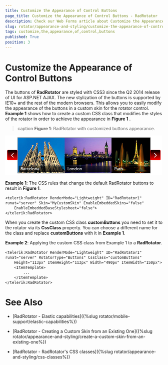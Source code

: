 ```yaml
---
title: Customize the Appearance of Control Buttons
page_title: Customize the Appearance of Control Buttons - RadRotator
description: Check our Web Forms article about Customize the Appearance of Control Buttons.
slug: rotator/appearance-and-styling/customize-the-appearance-of-control-buttons
tags: customize,the,appearance,of,control,buttons
published: True
position: 3
---
```


# Customize the Appearance of Control Buttons

The buttons of **RadRotator** are styled with CSS3 since the Q2 2014 release of UI for ASP.NET AJAX. The new stylization of the buttons is supported by IE10+ and the rest of the modern browsers. This allows you to easily modify the appearance of the buttons in a custom skin for the rotator control. **Example 1** shows how to create a custom CSS class that modifies the styles of the rotator in order to achieve the appearance in **Figure 1** .

>caption **Figure 1**: RadRotator with customized buttons appearance.

![rotator-customized-buttons](images/rotator-customized-buttons.png)

**Example 1**: The CSS rules that change the default RadRotator buttons to result in **Figure 1**.

````ASP.NET
<telerik:RadRotator RenderMode="Lightweight" ID="RadRotator1" runat="server" Skin="MyCustomSkin" EnableEmbeddedSkins="false"
	EnableEmbeddedBaseStylesheet="false">
</telerik:RadRotator>
````

When you create the custom CSS class **customButtons** you need to set it to the rotator via its **CssClass** property. You can choose a different name for the class and replace **customButtons** with it in **Example 1**.

**Example 2**: Applying the custom CSS class from Example 1 to a **RadRotator**.

````ASP.NET
<telerik:RadRotator RenderMode="Lightweight" ID="RadRotator1" runat="server" RotatorType="Buttons" CssClass="customButtons"
	Height="113px" ItemHeight="113px" Width="490px" ItemWidth="150px">
	<ItemTemplate>
		...
	</ItemTemplate>
</telerik:RadRotator>
````

# See Also

 * [RadRotator - Elastic capabilities]({%slug rotator/mobile-support/elastic-capabilities%})

 * [RadRotator - Creating a Custom Skin from an Existing One]({%slug rotator/appearance-and-styling/create-a-custom-skin-from-an-existing-one%})

 * [RadRotator - RadRotator's CSS classes]({%slug rotator/appearance-and-styling/css-classes%})
